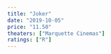 ```yaml
---
title: "Joker"
date: "2019-10-05"
price: "11.50"
theaters: ["Marquette Cinemas"]
ratings: ["R"]
---
```

